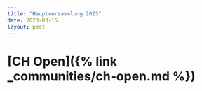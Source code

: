 ```yaml
---
title: "Hauptversammlung 2023"
date: 2023-03-15
layout: post
---
```


# [CH Open]({% link _communities/ch-open.md %})
